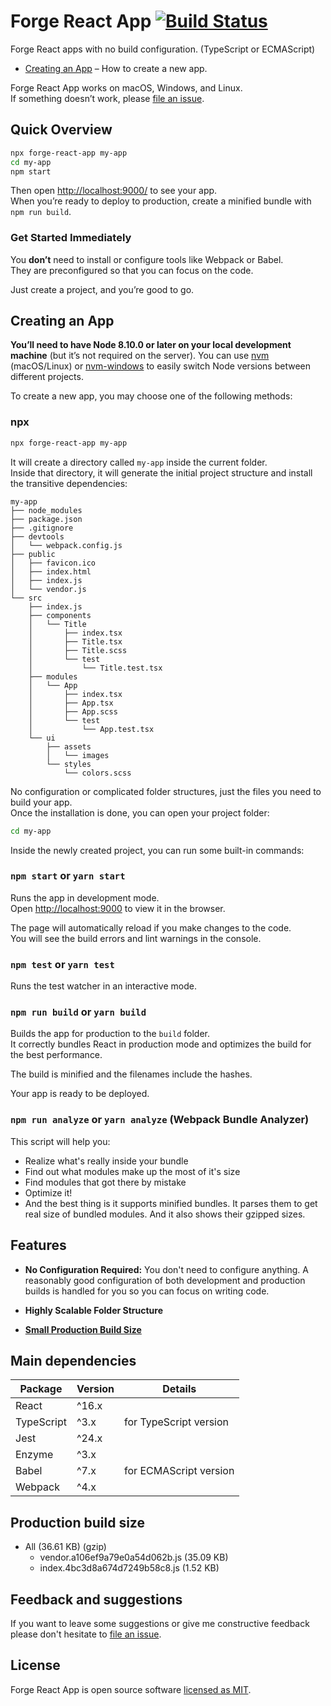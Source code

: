 # Forge React App [![Build Status](https://travis-ci.com/ioanungurean/forge-react-app.svg?branch=master)](https://travis-ci.com/ioanungurean/forge-react-app)

Forge React apps with no build configuration. (TypeScript or ECMAScript)

- [Creating an App](#creating-an-app) – How to create a new app.

Forge React App works on macOS, Windows, and Linux.<br>
If something doesn’t work, please [file an issue](https://github.com/ioanungurean/forge-react-app/issues/new).

## Quick Overview
```sh
npx forge-react-app my-app
cd my-app
npm start
```

Then open [http://localhost:9000/](http://localhost:9000/) to see your app.<br>
When you’re ready to deploy to production, create a minified bundle with `npm run build`.

### Get Started Immediately
You **don’t** need to install or configure tools like Webpack or Babel.<br>
They are preconfigured so that you can focus on the code.

Just create a project, and you’re good to go.

## Creating an App
**You’ll need to have Node 8.10.0 or later on your local development machine** (but it’s not required on the server). You can use [nvm](https://github.com/creationix/nvm#installation) (macOS/Linux) or [nvm-windows](https://github.com/coreybutler/nvm-windows#node-version-manager-nvm-for-windows) to easily switch Node versions between different projects.

To create a new app, you may choose one of the following methods:

### npx
```sh
npx forge-react-app my-app
```

It will create a directory called `my-app` inside the current folder.<br>
Inside that directory, it will generate the initial project structure and install the transitive dependencies:

```
my-app
├── node_modules
├── package.json
├── .gitignore
├── devtools
│   └── webpack.config.js
├── public
│   ├── favicon.ico
│   ├── index.html
│   ├── index.js
│   └── vendor.js
└── src
    ├── index.js
    ├── components
    │   └── Title
    │       ├── index.tsx
    │       ├── Title.tsx
    │       ├── Title.scss
    │       └── test
    │           └── Title.test.tsx
    ├── modules
    │   └── App
    │       ├── index.tsx
    │       ├── App.tsx
    │       ├── App.scss
    │       └── test
    │           └── App.test.tsx
    └── ui
        ├── assets
        │   └── images
        └── styles
            └── colors.scss
```

No configuration or complicated folder structures, just the files you need to build your app.<br>
Once the installation is done, you can open your project folder:

```sh
cd my-app
```

Inside the newly created project, you can run some built-in commands:

### `npm start` or `yarn start`
Runs the app in development mode.<br>
Open [http://localhost:9000](http://localhost:9000) to view it in the browser.

The page will automatically reload if you make changes to the code.<br>
You will see the build errors and lint warnings in the console.

### `npm test` or `yarn test`
Runs the test watcher in an interactive mode.<br>

### `npm run build` or `yarn build`
Builds the app for production to the `build` folder.<br>
It correctly bundles React in production mode and optimizes the build for the best performance.

The build is minified and the filenames include the hashes.<br>

Your app is ready to be deployed.

### `npm run analyze` or `yarn analyze` (Webpack Bundle Analyzer)
This script will help you:
* Realize what's really inside your bundle
* Find out what modules make up the most of it's size
* Find modules that got there by mistake
* Optimize it!
* And the best thing is it supports minified bundles. It parses them to get real size of bundled modules. And it also shows their gzipped sizes.

## Features
- **No Configuration Required:** You don't need to configure anything. A reasonably good configuration of both development and production builds is handled for you so you can focus on writing code.

- **Highly Scalable Folder Structure**

- **[Small Production Build Size](#production-build-size)**


## Main dependencies
| Package       | Version | Details                |
| ------------- |---------|------------------------|
| React         | ^16.x   |                        |
| TypeScript    | ^3.x    | for TypeScript version |
| Jest          | ^24.x   |                        |
| Enzyme        | ^3.x    |                        |
| Babel         | ^7.x    | for ECMAScript version |
| Webpack       | ^4.x    |                        |

## Production build size
* All (36.61 KB) (gzip)
    * vendor.a106ef9a79e0a54d062b.js (35.09 KB)
    * index.4bc3d8a674d7249b58c8.js (1.52 KB)

## Feedback and suggestions
If you want to leave some suggestions or give me constructive feedback please don't hesitate to [file an issue](https://github.com/ioanungurean/forge-react-app/issues/new).

## License

Forge React App is open source software [licensed as MIT](https://github.com/ioanungurean/forge-react-app/blob/master/LICENSE.md).
